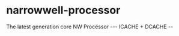 narrowwell-processor
====================

The latest generation core NW Processor
--- ICACHE + DCACHE --
